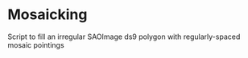 # Mosaicking
Script to fill an irregular SAOImage ds9 polygon with regularly-spaced mosaic pointings
